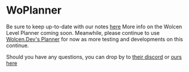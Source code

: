 # WoPlanner
Be sure to keep up-to-date with our notes [here](https://github.com/NanobugXL/WoPlanner/blob/master/notes/index.md)
More info on the Wolcen Level Planner coming soon. Meanwhile, please continue to use [Wolcen.Dev's Planner](https://wolcen.dev) for now as more testing and developments on this continue.

Should you have any questions, you can drop by to [their discord](https://discordapp.com/invite/CU5P8zH) or [ours here](https://discord.gg/hAswbwR)
